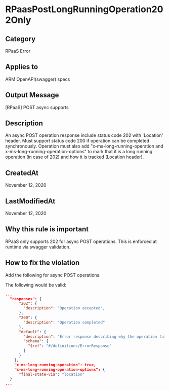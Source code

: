 # RPaasPostLongRunningOperation202Only

## Category

RPaaS Error

## Applies to

ARM OpenAPI(swagger) specs

## Output Message

[RPaaS] POST async supports

## Description

An async POST operation response include status code 202 with 'Location' header. Must support status code 200 if operation can be completed synchronously. Operation must also add "x-ms-long-running-operation and x-ms-long-running-operation-options" to mark that it is a long running operation (in case of 202) and how it is tracked (Location header).

## CreatedAt

November 12, 2020

## LastModifiedAt

November 12, 2020

## Why this rule is important

RPaaS only supports 202 for async POST operations. This is enforced at runtime via swagger validation.

## How to fix the violation

Add the following for async POST operations.

The following would be valid:

```json
...
  "responses": {
      "202": {
        "description": "Operation accepted",
      },
      "200": {
        "description": "Operation completed"
      },
      "default": {
        "description": "Error response describing why the operation failed.",
        "schema": {
          "$ref": "#/definitions/ErrorResponse"
        }
      }
    },
    "x-ms-long-running-operation": true,
    "x-ms-long-running-operation-options": {
      "final-state-via": "location"
  }
...
```
